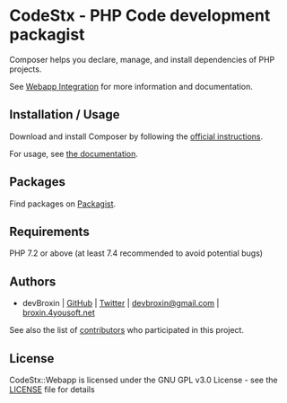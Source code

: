 CodeStx - PHP Code development packagist
========================================

Composer helps you declare, manage, and install dependencies of PHP projects.

See [Webapp Integration](https://github.com/CodeStx/Webapp/wiki) for more information and documentation.
<!-- 
[![Continuous Integration](https://github.com/composer/composer/workflows/Continuous%20Integration/badge.svg?branch=master)](https://github.com/composer/composer/actions) 
-->

Installation / Usage
--------------------

Download and install Composer by following the [official instructions](https://github.com/CodeStx/Webapp/wiki#install).

For usage, see [the documentation](https://github.com/CodeStx/Webapp/wiki/apidoc/).

Packages
--------

Find packages on [Packagist](https://packagist.org).

Requirements
------------

PHP 7.2 or above (at least 7.4 recommended to avoid potential bugs)

Authors
-------

- devBroxin  | [GitHub](https://github.com/devbroxin)  | [Twitter](https://twitter.com/devbroxin) | <devbroxin@gmail.com> | [broxin.4yousoft.net](https://broxin.4yousoft.net/)

See also the list of [contributors](https://github.com/codestx/webapp/contributors) who participated in this project.

License
-------

CodeStx::Webapp is licensed under the GNU GPL v3.0 License - see the [LICENSE](LICENSE) file for details
